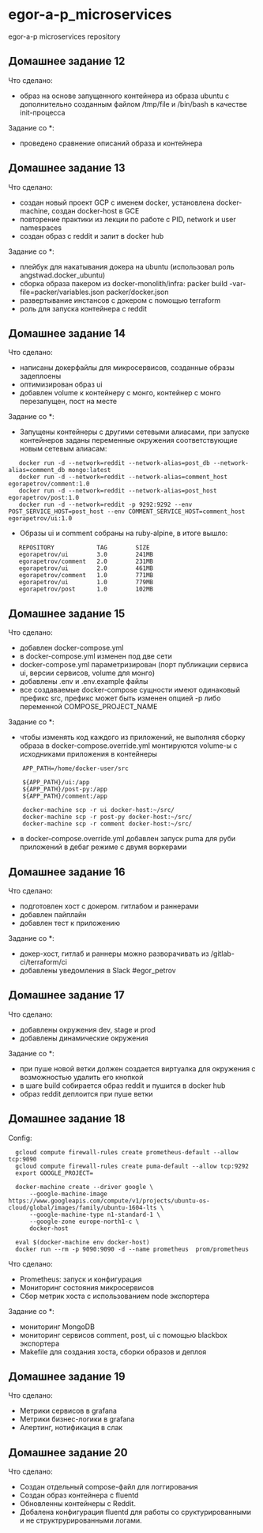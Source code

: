 # egor-a-p_microservices
egor-a-p microservices repository

  ## Домашнее задание 12
 
 Что сделано:
 
  - образ на основе запущенного контейнера из образа ubuntu с дополнительно созданным файлом /tmp/file и /bin/bash в качестве init-процесса

 Задание со *:
 
  - проведено сравнение описаний образа и контейнера
  
  ## Домашнее задание 13
 
 Что сделано:
 
  - создан новый проект GCP с именем docker, установлена docker-machine, создан docker-host в GCE
  - повторение практики из лекции по работе с PID, network и user namespaces
  - создан образ с reddit и залит в docker hub

 Задание со *:
 
  - плейбук для накатывания докера на ubuntu (использовал роль angstwad.docker_ubuntu)
  - сборка образа пакером из docker-monolith/infra: packer build -var-file=packer/variables.json packer/docker.json
  - развертывание инстансов с докером с помощью terraform
  - роль для запуска контейнера с reddit
  
  ## Домашнее задание 14
 
 Что сделано:
 
  - написаны докерфайлы для микросервисов, созданные образы задеплоены
  - оптимизирован образ ui
  - добавлен volume к контейнеру с монго, контейнер с монго перезапущен, пост на месте


 Задание со *:
  - Запущены контейнеры с другими сетевыми алиасами, при запуске контейнеров заданы переменные окружения соответствующие новым сетевым алиасам:
  ```
     docker run -d --network=reddit --network-alias=post_db --network-alias=comment_db mongo:latest
     docker run -d --network=reddit --network-alias=comment_host egorapetrov/comment:1.0
     docker run -d --network=reddit --network-alias=post_host egorapetrov/post:1.0
     docker run -d --network=reddit -p 9292:9292 --env POST_SERVICE_HOST=post_host --env COMMENT_SERVICE_HOST=comment_host  egorapetrov/ui:1.0
  ```
  - Образы ui и comment собраны на ruby-alpine, в итоге вышло:
  ```
     REPOSITORY            TAG        SIZE
     egorapetrov/ui        3.0        241MB
     egorapetrov/comment   2.0        231MB
     egorapetrov/ui        2.0        461MB
     egorapetrov/comment   1.0        771MB
     egorapetrov/ui        1.0        779MB
     egorapetrov/post      1.0        102MB

  ```

  ## Домашнее задание 15
 
 Что сделано:
 
  - добавлен docker-compose.yml
  - в docker-compose.yml изменен под две сети
  - docker-compose.yml параметризирован (порт публикации сервиса ui, версии сервисов, volume для монго)
  - добавлены .env и .env.example файлы
  - все создаваемые docker-compose сущности имеют одинаковый префикс src, префикс может быть изменен опцией -p либо переменной COMPOSE_PROJECT_NAME

 Задание со *:
  - чтобы изменять код каждого из приложений, не выполняя сборку образа в docker-compose.override.yml монтируются volume-ы с исходниками приложения в контейнеры
  ```
      APP_PATH=/home/docker-user/src
  
      ${APP_PATH}/ui:/app
      ${APP_PATH}/post-py:/app
      ${APP_PATH}/comment:/app
      
      docker-machine scp -r ui docker-host:~/src/
      docker-machine scp -r post-py docker-host:~/src/
      docker-machine scp -r comment docker-host:~/src/
  ```
  - в docker-compose.override.yml добавлен запуск puma для руби приложений в дебаг режиме с двумя воркерами

  ## Домашнее задание 16
 
 Что сделано:
 
  - подготовлен хост с докером. гитлабом и раннерами
  - добавлен пайплайн
  - добавлен тест к приложению

 Задание со *:
  - докер-хост, гитлаб и раннеры можно разворачивать из /gitlab-ci/terraform/ci
  - добавлены уведомления в Slack #egor_petrov

  ## Домашнее задание 17
 
 Что сделано:
 
  - добавлены окружения dev, stage и prod
  - добавлены динамические окружения

 Задание со *:
  - при пуше новой ветки должен создается виртуалка для окружения с возможностью удалить его кнопкой
  - в шаге build собирается образ reddit и пушится в docker hub
  - образ reddit деплоится при пуше ветки

  ## Домашнее задание 18
  
 Config:
 ```
   gcloud compute firewall-rules create prometheus-default --allow tcp:9090  
   gcloud compute firewall-rules create puma-default --allow tcp:9292
   export GOOGLE_PROJECT=
   
   docker-machine create --driver google \
       --google-machine-image https://www.googleapis.com/compute/v1/projects/ubuntu-os-cloud/global/images/family/ubuntu-1604-lts \
       --google-machine-type n1-standard-1 \
       --google-zone europe-north1-c \
       docker-host
   
   eval $(docker-machine env docker-host)
   docker run --rm -p 9090:9090 -d --name prometheus  prom/prometheus
 ```
 
 Что сделано:
 
  - Prometheus: запуск и конфигурация
  - Мониторинг состояния микросервисов
  - Сбор метрик хоста с использованием node экспортера

 Задание со *:
  - мониторинг MongoDB
  - мониторинг сервисов comment, post, ui с помощью blackbox экспортера
  - Makefile для создания хоста, сборки образов и деплоя

  ## Домашнее задание 19

 Что сделано:
 
  - Метрики сервисов в grafana
  - Метрики бизнес-логики в grafana
  - Алертинг, нотификация в слак

  ## Домашнее задание 20

 Что сделано:
 
- Cоздан отдельный compose-файл для логгирования
- Создан образ контейнера с fluentd
- Обновленны контейнеры с Reddit.
- Добалена конфигурация fluentd для работы со сруктурированными и не структрурированными логами.
